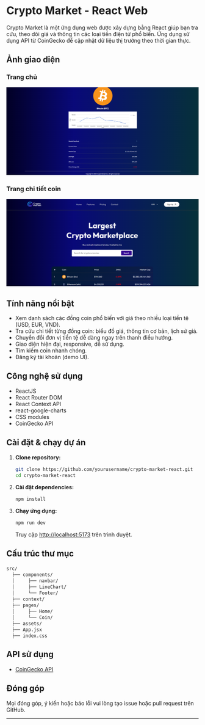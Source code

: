 # Crypto Market - React Web

Crypto Market là một ứng dụng web được xây dựng bằng React giúp bạn tra cứu, theo dõi giá và thông tin các loại tiền điện tử phổ biến. Ứng dụng sử dụng API từ CoinGecko để cập nhật dữ liệu thị trường theo thời gian thực.

## Ảnh giao diện

### Trang chủ

![Home Screenshot](./src/assets/MainLayout.png)

### Trang chi tiết coin

![Coin Detail Screenshot](./src/assets/CoinLayout.png)

## Tính năng nổi bật

- Xem danh sách các đồng coin phổ biến với giá theo nhiều loại tiền tệ (USD, EUR, VND).
- Tra cứu chi tiết từng đồng coin: biểu đồ giá, thông tin cơ bản, lịch sử giá.
- Chuyển đổi đơn vị tiền tệ dễ dàng ngay trên thanh điều hướng.
- Giao diện hiện đại, responsive, dễ sử dụng.
- Tìm kiếm coin nhanh chóng.
- Đăng ký tài khoản (demo UI).

## Công nghệ sử dụng

- ReactJS
- React Router DOM
- React Context API
- react-google-charts
- CSS modules
- CoinGecko API

## Cài đặt & chạy dự án

1. **Clone repository:**
   ```bash
   git clone https://github.com/yourusername/crypto-market-react.git
   cd crypto-market-react
   ```

2. **Cài đặt dependencies:**
   ```bash
   npm install
   ```

3. **Chạy ứng dụng:**
   ```bash
   npm run dev
   ```
   Truy cập [http://localhost:5173](http://localhost:5173) trên trình duyệt.

## Cấu trúc thư mục

```
src/
  ├── components/
  │     ├── navbar/
  │     ├── LineChart/
  │     └── Footer/
  ├── context/
  ├── pages/
  │     ├── Home/
  │     └── Coin/
  ├── assets/
  ├── App.jsx
  ├── index.css
```

## API sử dụng

- [CoinGecko API](https://www.coingecko.com/en/api/documentation)

## Đóng góp

Mọi đóng góp, ý kiến hoặc báo lỗi vui lòng tạo issue hoặc pull request trên GitHub.

---

